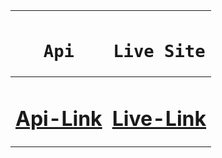 <div align="center">
  
|<h1>**`Api`**</h1>|<h1>**`Live Site`**</h1>|
|-----|------|
|<h1>**[Api-Link](https://www.themealdb.com/api/json/v1/1/search.php?s)**</h1>|<h1>**[Live-Link](https://ishrakabir.github.io/Meals-db/)**</h1>|

</div>
